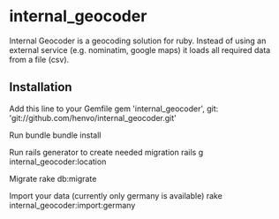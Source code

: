 internal_geocoder
=================

Internal Geocoder is a geocoding solution for ruby. Instead of using an
external service (e.g. nominatim, google maps) it loads all required data from
a file (csv).

Installation
------------

Add this line to your Gemfile
  gem 'internal_geocoder', git: 'git://github.com/henvo/internal_geocoder.git'

Run bundle
  bundle install

Run rails generator to create needed migration
  rails g internal_geocoder:location

Migrate
  rake db:migrate

Import your data (currently only germany is available)
  rake internal_geocoder:import:germany


